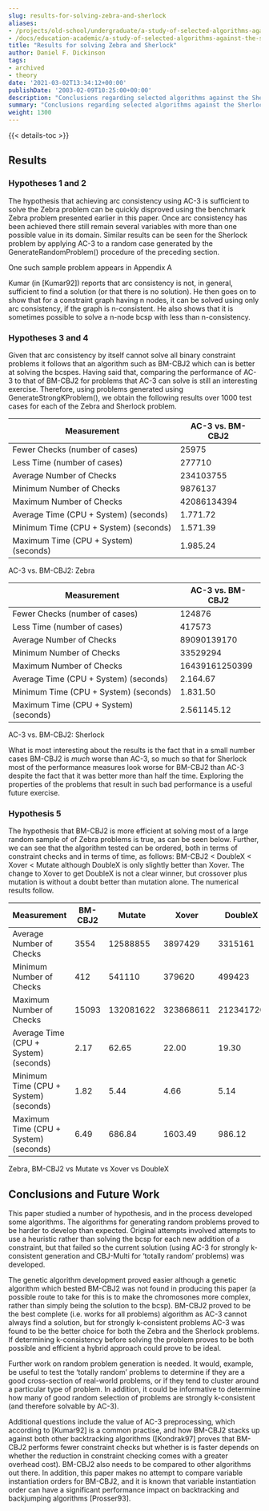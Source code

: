 ```yaml
---
slug: results-for-solving-zebra-and-sherlock
aliases:
- /projects/old-school/undergraduate/a-study-of-selected-algorithms-against-the-sherlock-and-zebra-problems/results-for-solving-zebra-and-sherlock/
- /docs/education-academic/a-study-of-selected-algorithms-against-the-sherlock-and-zebra-problems/results-for-solving-zebra-and-sherlock/
title: "Results for solving Zebra and Sherlock"
author: Daniel F. Dickinson
tags:
- archived
- theory
date: '2021-03-02T13:34:12+00:00'
publishDate: '2003-02-09T10:25:00+00:00'
description: "Conclusions regarding selected algorithms against the Sherlock and Zebra problems."
summary: "Conclusions regarding selected algorithms against the Sherlock and Zebra problems."
weight: 1300
---
```


{{< details-toc >}}

## Results

### Hypotheses 1 and 2

The hypothesis that achieving arc consistency using AC-3 is sufficient
to solve the Zebra problem can be quickly disproved using the benchmark
Zebra problem presented earlier in this paper. Once arc consistency has
been achieved there still remain several variables with more than one
possible value in its domain. Similar results can be seen for the
Sherlock problem by applying AC-3 to a random case generated by the
GenerateRandomProblem() procedure of the preceding section.

One such sample problem appears in Appendix A

Kumar (in [Kumar92]) reports that arc consistency is not, in general,
sufficient to find a solution (or that there is no solution). He then
goes on to show that for a constraint graph having n nodes, it can be
solved using only arc consistency, if the graph is n-consistent. He also
shows that it is sometimes possible to solve a n-node bcsp with less
than n-consistency.

### Hypotheses 3 and 4

Given that arc consistency by itself cannot solve all binary constraint
problems it follows that an algorithm such as BM-CBJ2 which can is
better at solving the bcspes. Having said that, comparing the
performance of AC-3 to that of BM-CBJ2 for problems that AC-3 can solve
is still an interesting exercise. Therefore, using problems generated
using GenerateStrongKProblem(), we obtain the following results over
1000 test cases for each of the Zebra and Sherlock problem.

| Measurement                           | AC-3 vs. BM-CBJ2 |
| ------------------------------------- | ---------------- |
| Fewer Checks (number of cases)        | 25975            |
| Less Time (number of cases)           | 277710           |
| Average Number of Checks              | 234103755        |
| Minimum Number of Checks              | 9876137          |
| Maximum Number of Checks              | 42086134394      |
| Average Time (CPU + System) (seconds) | 1.771.72         |
| Minimum Time (CPU + System) (seconds) | 1.571.39         |
| Maximum Time (CPU + System) (seconds) | 1.985.24         |

AC-3 vs. BM-CBJ2: Zebra

| Measurement                           | AC-3 vs. BM-CBJ2 |
| ------------------------------------- | ---------------- |
| Fewer Checks (number of cases)        | 124876           |
| Less Time (number of cases)           | 417573           |
| Average Number of Checks              | 89090139170      |
| Minimum Number of Checks              | 33529294         |
| Maximum Number of Checks              | 16439161250399   |
| Average Time (CPU + System) (seconds) | 2.164.67         |
| Minimum Time (CPU + System) (seconds) | 1.831.50         |
| Maximum Time (CPU + System) (seconds) | 2.561145.12      |

AC-3 vs. BM-CBJ2: Sherlock

What is most interesting about the results is the fact that in a small number cases BM-CBJ2 is *much* worse than AC-3, so much so that for Sherlock most of the performance measures look worse for BM-CBJ2 than AC-3 despite the fact that it was better more than half the time. Exploring the properties of the problems that result in such bad performance is a useful future exercise.

### Hypothesis 5

The hypothesis that BM-CBJ2 is more efficient at solving most of a large
random sample of of Zebra problems is true, as can be seen below.
Further, we can see that the algorithm tested can be ordered, both in
terms of constraint checks and in terms of time, as follows: BM-CBJ2 <
DoubleX < Xover < Mutate although DoubleX is only slightly better than
Xover. The change to Xover to get DoubleX is not a clear winner, but
crossover plus mutation is without a doubt better than mutation alone.
The numerical results follow.

| Measurement                           | BM-CBJ2 | Mutate    | Xover     | DoubleX   |
| ------------------------------------- | ------- | --------- | --------- | --------- |
| Average Number of Checks              | 3554    | 12588855  | 3897429   | 3315161   |
| Minimum Number of Checks              | 412     | 541110    | 379620    | 499423    |
| Maximum Number of Checks              | 15093   | 132081622 | 323868611 | 212341720 |
| Average Time (CPU + System) (seconds) | 2.17    | 62.65     | 22.00     | 19.30     |
| Minimum Time (CPU + System) (seconds) | 1.82    | 5.44      | 4.66      | 5.14      |
| Maximum Time (CPU + System) (seconds) | 6.49    | 686.84    | 1603.49   | 986.12    |

Zebra, BM-CBJ2 vs Mutate vs Xover vs DoubleX

## Conclusions and Future Work

This paper studied a number of hypothesis, and in the process developed
some algorithms. The algorithms for generating random problems proved to
be harder to develop than expected. Original attempts involved attempts
to use a heuristic rather than solving the bcsp for each new addition of
a constraint, but that failed so the current solution (using AC-3 for
strongly k-consistent generation and CBJ-Multi for ‘totally random’
problems) was developed.

The genetic algorithm development proved easier although a genetic
algorithm which bested BM-CBJ2 was not found in producing this paper (a
possible route to take for this is to make the chromosones more complex,
rather than simply being the solution to the bcsp). BM-CBJ2 proved to be
the best complete (i.e. works for all problems) algorithm as AC-3 cannot
always find a solution, but for strongly k-consistent problems AC-3 was
found to be the better choice for both the Zebra and the Sherlock
problems. If determining k-consistency before solving the problem proves
to be both possible and efficient a hybrid approach could prove to be
ideal.

Further work on random problem generation is needed. It would, example,
be useful to test the ‘totally random’ problems to determine if they are
a good cross-section of real-world problems, or if they tend to cluster
around a particular type of problem. In addition, it could be
informative to determine how many of good random selection of problems
are strongly k-consistent (and therefore solvable by AC-3).

Additional questions include the value of AC-3 preprocessing, which according to [Kumar92] is a common practise, and how BM-CBJ2 stacks up against both other backtracking algorithms ([Kondrak97] proves that BM-CBJ2 performs fewer constraint checks but whether is is faster depends on whether the reduction in constraint checking comes with a greater overhead cost). BM-CBJ2 also needs to be compared to other algorithms out there. In addition, this paper makes no attempt to compare variable instantiation orders for BM-CBJ2, and it is known that variable instantiation order can have a significant performance impact on backtracking and backjumping algorithms [Prosser93].
